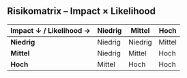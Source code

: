 ## Risikomatrix – Impact × Likelihood

| Impact ↓ / Likelihood → | Niedrig | Mittel | Hoch  |
|--------------------------|---------|--------|-------|
| **Niedrig**              | Niedrig | Niedrig| Mittel|
| **Mittel**               | Niedrig | Mittel | Hoch  |
| **Hoch**                 | Mittel  | Hoch   | Hoch  |
